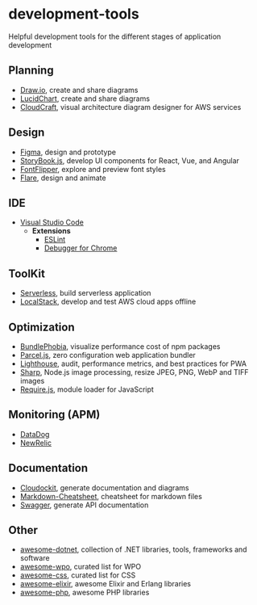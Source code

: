 # development-tools
Helpful development tools for the different stages of application development

## Planning
* [Draw.io](https://www.draw.io/), create and share diagrams
* [LucidChart](https://www.lucidchart.com/), create and share diagrams
* [CloudCraft](https://cloudcraft.co/), visual architecture diagram designer for AWS services

## Design
* [Figma](https://www.figma.com/), design and prototype
* [StoryBook.js](https://storybook.js.org/), develop UI components for React, Vue, and Angular
* [FontFlipper](https://fontflipper.com), explore and preview font styles
* [Flare](https://www.2dimensions.com/about-flare), design and animate

## IDE
* [Visual Studio Code](https://code.visualstudio.com/)
  * __Extensions__
    * [ESLint](https://marketplace.visualstudio.com/items?itemName=dbaeumer.vscode-eslint)
    * [Debugger for Chrome](https://marketplace.visualstudio.com/items?itemName=msjsdiag.debugger-for-chrome)

## ToolKit
* [Serverless](https://serverless.com/), build serverless application
* [LocalStack](https://localstack.cloud/), develop and test AWS cloud apps offline

## Optimization
* [BundlePhobia](https://bundlephobia.com/), visualize performance cost of npm packages
* [Parcel.js](https://parceljs.org/), zero configuration web application bundler
* [Lighthouse](https://github.com/GoogleChrome/lighthouse), audit, performance metrics, and best practices for PWA
* [Sharp](https://github.com/lovell/sharp), Node.js image processing, resize JPEG, PNG, WebP and TIFF images
* [Require.js](https://github.com/requirejs/requirejs), module loader for JavaScript

## Monitoring (APM)
* [DataDog](https://www.datadoghq.com/)
* [NewRelic](https://newrelic.com/products/application-monitoring)

## Documentation
* [Cloudockit](https://www.cloudockit.com), generate documentation and diagrams
* [Markdown-Cheatsheet](https://github.com/tchapi/markdown-cheatsheet/blob/master/README.md), cheatsheet for markdown files
* [Swagger](https://swagger.io/), generate API documentation

## Other
* [awesome-dotnet](https://github.com/quozd/awesome-dotnet), collection of .NET libraries, tools, frameworks and software
* [awesome-wpo](https://github.com/davidsonfellipe/awesome-wpo), curated list for WPO
* [awesome-css](https://github.com/awesome-css-group/awesome-css), curated list for CSS
* [awesome-elixir](https://github.com/h4cc/awesome-elixir), awesome Elixir and Erlang libraries
* [awesome-php](https://github.com/ziadoz/awesome-php), awesome PHP libraries
